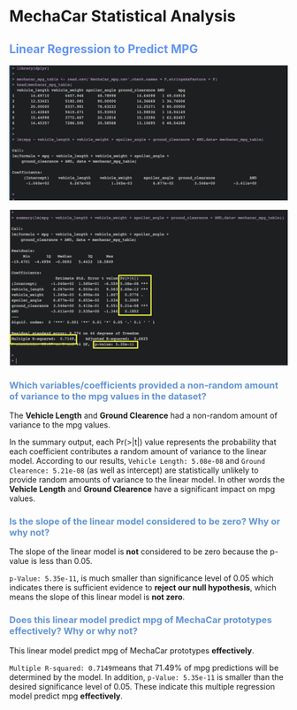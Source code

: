 
# MechaCar Statistical Analysis

## <font color=#6495ED>Linear Regression to Predict MPG</font>
!["Deliverable_1_lm"](https://github.com/NingYang2022/MechaCar_Statistical_Analysis/blob/main/images/Deliverable_1_lm.png?raw=true)

!["Deliverable_1_summary"](https://github.com/NingYang2022/MechaCar_Statistical_Analysis/blob/main/images/Deliverable_1_summary.png?raw=true)

### <font color=#6495D>Which variables/coefficients provided a non-random amount of variance to the mpg values in the dataset?</font>

The **Vehicle Length** and **Ground Clearence** had a non-random amount of variance to the mpg values.

In the summary output, each Pr(>|t|) value represents the probability that each coefficient contributes a random amount of variance to the linear model. According to our results, ```Vehicle Length: 5.08e-08``` and ```Ground Clearence: 5.21e-08``` (as well as intercept) are statistically unlikely to provide random amounts of variance to the linear model. In other words the **Vehicle Length** and **Ground Clearence** have a significant impact on mpg values.

### <font color=#6495D>Is the slope of the linear model considered to be zero? Why or why not?</font>

The slope of the linear model is **not** considered to be zero because the p-value is less than 0.05.

```p-Value: 5.35e-11```, is much smaller than significance level of 0.05 which indicates there is sufficient evidence to **reject our null hypothesis**, which means the slope of this linear model is **not zero**.


### <font color=#6495D>Does this linear model predict mpg of MechaCar prototypes effectively? Why or why not?</font>
This linear model predict mpg of MechaCar prototypes **effectively**.

```Multiple R-squared: 0.7149```means that 71.49% of mpg predictions will be determined by the model. In addition, ```p-Value: 5.35e-11``` is smaller than the desired significance level of 0.05. These indicate this multiple regression model predict mpg **effectively**.
